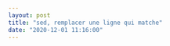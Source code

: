 ```yaml
---
layout: post
title: "sed, remplacer une ligne qui matche"
date: "2020-12-01 11:16:00"
---
```

<script src="https://pastebin.com/embed_js/gAtxMhx2"></script>
